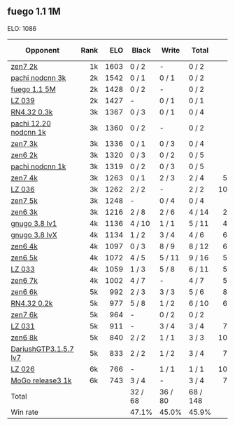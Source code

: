 ## fuego 1.1 1M ##

ELO: 1086

Opponent | Rank | ELO | Black | Write | Total | Win rate
---------|-----:|----:|-------|-------|-------|-------:
[zen7 2k](zen7%202k.md) | 1k | 1603 | 0 / 2 | - | 0 / 2 | 0.0%
[pachi nodcnn 3k](pachi%20nodcnn%203k.md) | 2k | 1542 | 0 / 1 | 0 / 1 | 0 / 2 | 0.0%
[fuego 1.1 5M](fuego%201.1%205M.md) | 2k | 1428 | 0 / 2 | - | 0 / 2 | 0.0%
[LZ 039](LZ%20039.md) | 2k | 1427 | - | 0 / 1 | 0 / 1 | 0.0%
[RN4.32 0.3k](RN4.32%200.3k.md) | 3k | 1367 | 0 / 3 | 0 / 1 | 0 / 4 | 0.0%
[pachi 12.20 nodcnn 1k](pachi%2012.20%20nodcnn%201k.md) | 3k | 1360 | 0 / 2 | - | 0 / 2 | 0.0%
[zen7 3k](zen7%203k.md) | 3k | 1336 | 0 / 1 | 0 / 3 | 0 / 4 | 0.0%
[zen6 2k](zen6%202k.md) | 3k | 1320 | 0 / 3 | 0 / 2 | 0 / 5 | 0.0%
[pachi nodcnn 1k](pachi%20nodcnn%201k.md) | 3k | 1319 | 0 / 2 | 0 / 3 | 0 / 5 | 0.0%
[zen7 4k](zen7%204k.md) | 3k | 1263 | 0 / 1 | 2 / 3 | 2 / 4 | 50.0%
[LZ 036](LZ%20036.md) | 3k | 1262 | 2 / 2 | - | 2 / 2 | 100.0%
[zen7 5k](zen7%205k.md) | 3k | 1248 | - | 0 / 4 | 0 / 4 | 0.0%
[zen6 3k](zen6%203k.md) | 3k | 1216 | 2 / 8 | 2 / 6 | 4 / 14 | 28.6%
[gnugo 3.8 lv1](gnugo%203.8%20lv1.md) | 4k | 1136 | 4 / 10 | 1 / 1 | 5 / 11 | 45.5%
[gnugo 3.8 lvX](gnugo%203.8%20lvX.md) | 4k | 1134 | 1 / 2 | 3 / 4 | 4 / 6 | 66.7%
[zen6 4k](zen6%204k.md) | 4k | 1097 | 0 / 3 | 8 / 9 | 8 / 12 | 66.7%
[zen6 5k](zen6%205k.md) | 4k | 1072 | 4 / 5 | 5 / 11 | 9 / 16 | 56.3%
[LZ 033](LZ%20033.md) | 4k | 1059 | 1 / 3 | 5 / 8 | 6 / 11 | 54.5%
[zen6 7k](zen6%207k.md) | 4k | 1002 | 4 / 7 | - | 4 / 7 | 57.1%
[zen6 6k](zen6%206k.md) | 5k | 992 | 2 / 3 | 3 / 3 | 5 / 6 | 83.3%
[RN4.32 0.2k](RN4.32%200.2k.md) | 5k | 977 | 5 / 8 | 1 / 2 | 6 / 10 | 60.0%
[zen7 6k](zen7%206k.md) | 5k | 964 | - | 0 / 2 | 0 / 2 | 0.0%
[LZ 031](LZ%20031.md) | 5k | 911 | - | 3 / 4 | 3 / 4 | 75.0%
[zen6 8k](zen6%208k.md) | 5k | 840 | 2 / 2 | 1 / 1 | 3 / 3 | 100.0%
[DariushGTP3.1.5.7 lv7](DariushGTP3.1.5.7%20lv7.md) | 5k | 833 | 2 / 2 | 1 / 2 | 3 / 4 | 75.0%
[LZ 026](LZ%20026.md) | 6k | 766 | - | 1 / 1 | 1 / 1 | 100.0%
[MoGo release3 1k](MoGo%20release3%201k.md) | 6k | 743 | 3 / 4 | - | 3 / 4 | 75.0%
Total | | | 32 / 68 | 36 / 80 | 68 / 148 | 
Win rate| | | 47.1% | 45.0% | 45.9% | 
